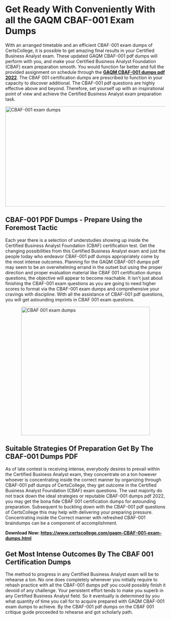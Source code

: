 <h1><strong>Get Ready With Conveniently With all the GAQM CBAF-001 Exam Dumps&nbsp;</strong></h1>
<p><span style="font-weight: 400;">With an arranged timetable and an efficient  CBAF-001 exam dumps of CertsCollege, it is possible to get amazing final results in your Certified Business Analyst exam. These updated GAQM CBAF-001 pdf dumps will perform with you, and make your Certified Business Analyst Foundation (CBAF) exam preparation smooth. You would function far better and full the provided assignment on schedule through the <strong><a href="https://www.certscollege.com/gaqm-CBAF-001-exam-dumps.html">GAQM CBAF-001 dumps pdf 2022</a></strong>. The CBAF 001 certification dumps are prescribed to function in your capacity to discover additional. The  CBAF-001 pdf questions are highly effective above and beyond. Therefore, set yourself up with an inspirational point of view and achieve the Certified Business Analyst exam preparation task.&nbsp;</span></p>
<p><span style="font-weight: 400;"><img style="display: block; margin-left: auto; margin-right: auto;" src="https://i.ibb.co/CPDK3ps/Yellow-and-Blue-Initiative-Blog-Banner.png" alt="CBAF-001 exam dumps" width="559" height="315" /></span></p>
<h2><strong>CBAF-001 PDF Dumps - Prepare Using the Foremost Tactic</strong></h2>
<p><span style="font-weight: 400;">Each year there is a selection of understudies showing up inside the Certified Business Analyst Foundation (CBAF) certification test. Get the changing possibilities from this Certified Business Analyst exam and just the people today who endeavor CBAF-001 pdf dumps appropriately come by the most intense outcomes. Planning for the GAQM CBAF-001 dumps pdf may seem to be an overwhelming errand in the outset but using the proper direction and proper evaluation material like CBAF 001 certification dumps questions, the objective will appear to become reachable. It isn't just about finishing the CBAF-001 exam questions as you are going to need higher scores to format via the CBAF-001 exam dumps and comprehensive your cravings with discipline. With all the assistance of CBAF-001 pdf questions, you will get astounding imprints in CBAF 001 exam questions.</span></p>
<p><span style="font-weight: 400;"><a href="https://tinyurl.com/yc59rgtm"><img style="display: block; margin-left: auto; margin-right: auto;" src="https://i.ibb.co/9tMrhdY/Teacher-Appreciation-Invitation.png" alt="CBAF 001 exam dumps " width="404" height="404" /></a></span></p>
<h2><strong>Suitable Strategies Of Preparation Get By The CBAF-001 Dumps PDF</strong></h2>
<p><span style="font-weight: 400;">As of late contest is receiving intense, everybody desires to prevail within the Certified Business Analyst exam, they concentrate on a ton however whoever is concentrating inside the correct manner by organizing through CBAF-001 pdf dumps of CertsCollege, they get outcome in the Certified Business Analyst Foundation (CBAF) exam questions. The vast majority do not track down the ideal strategies or reputable CBAF-001 dumps pdf 2022, you may get the bona fide CBAF 001 certification dumps for astounding preparation. Subsequent to buckling down with the  CBAF-001 pdf questions of CertsCollege this may help with delivering your preparing pressure. Concentrating inside the Correct manner with refreshed CBAF-001 braindumps can be a component of accomplishment.</span></p>
<p><span style="font-weight: 400;"><strong>Download Now: <a href="https://www.certscollege.com/gaqm-CBAF-001-exam-dumps.html">https://www.certscollege.com/gaqm-CBAF-001-exam-dumps.html</a></strong></span></p>
<h2><strong>Get Most Intense Outcomes By The CBAF 001 Certification Dumps</strong></h2>
<p><span style="font-weight: 400;">The method to progress in any Certified Business Analyst exam will be to rehearse a ton. No one does completely whenever you initially require to rehash practice with all the CBAF-001 dumps pdf you could possibly finish it devoid of any challenge. Your persistent effort tends to make you superb in any Certified Business Analyst field. So it eventually is determined by you what quantity of time you call for to acquire prepared with GAQM CBAF-001 exam dumps to achieve. By the CBAF-001 pdf dumps on the CBAF 001 critique guide proceeded to rehearse and got scholarly path.</span></p>
